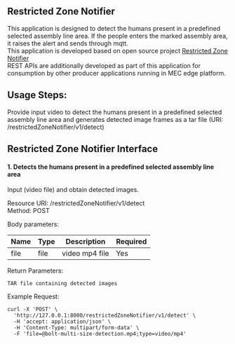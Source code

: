 Restricted Zone Notifier
---------------
This application is designed to detect the humans present in a predefined selected assembly line area. If the people enters the marked assembly area, it raises the alert and sends through mqtt.<br>
This application is developed based on open source project [Restricted Zone Notifier](https://github.com/intel-iot-devkit/restricted-zone-notifier-python) <br>
REST APIs are additionally developed as part of this application for consumption by other producer applications running in MEC edge platform.<br>

Usage Steps:
--------------
Provide input video to detect the humans present in a predefined selected assembly line area and generates detected image frames as a tar file (URI: /restrictedZoneNotifier/v1/detect) <br>

Restricted Zone Notifier Interface 
----------------
<h4>1. Detects the humans present in a predefined selected assembly line area </h4>
Input (video file) and obtain detected images. <br>

Resource URI: /restrictedZoneNotifier/v1/detect <br>
Method: POST<br>

Body parameters:

| Name          | Type                        | Description              | Required      |
| ------------- | --------------------------- | ------------------------ | ------------- |
| file    | file                      | video mp4 file   | Yes |

Return Parameters:

    TAR file containing detected images

Example Request:

```
curl -X 'POST' \
  'http://127.0.0.1:8000/restrictedZoneNotifier/v1/detect' \
  -H 'accept: application/json' \
  -H 'Content-Type: multipart/form-data' \
  -F 'file=@bolt-multi-size-detection.mp4;type=video/mp4'
```